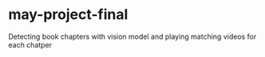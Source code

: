 # may-project-final
Detecting book chapters with vision model and playing matching videos for each chatper
